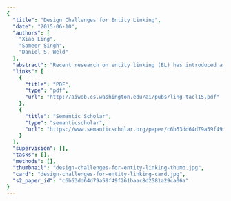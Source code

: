 ```yaml
---
{
  "title": "Design Challenges for Entity Linking",
  "date": "2015-06-10",
  "authors": [
    "Xiao Ling",
    "Sameer Singh",
    "Daniel S. Weld"
  ],
  "abstract": "Recent research on entity linking (EL) has introduced a plethora of promising techniques, ranging from deep neural networks to joint inference. But despite numerous papers there is surprisingly little understanding of the state of the art in EL. We attack this confusion by analyzing differences between several versions of the EL problem and presenting a simple yet effective, modular, unsupervised system, called Vinculum, for entity linking. We conduct an extensive evaluation on nine data sets, comparing Vinculum with two state-of-the-art systems, and elucidate key aspects of the system that include mention extraction, candidate generation, entity type prediction, entity coreference, and coherence.",
  "links": [
    {
      "title": "PDF",
      "type": "pdf",
      "url": "http://aiweb.cs.washington.edu/ai/pubs/ling-tacl15.pdf"
    },
    {
      "title": "Semantic Scholar",
      "type": "semanticscholar",
      "url": "https://www.semanticscholar.org/paper/c6b53dd64d79a59f49f261baac8d2581a29ca06a"
    }
  ],
  "supervision": [],
  "tasks": [],
  "methods": [],
  "thumbnail": "design-challenges-for-entity-linking-thumb.jpg",
  "card": "design-challenges-for-entity-linking-card.jpg",
  "s2_paper_id": "c6b53dd64d79a59f49f261baac8d2581a29ca06a"
}
---
```


